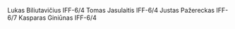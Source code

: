 ﻿Lukas Biliutavičius IFF-6/4
Tomas Jasulaitis IFF-6/4
Justas Pažereckas IFF-6/7
Kasparas Giniūnas IFF-6/4
